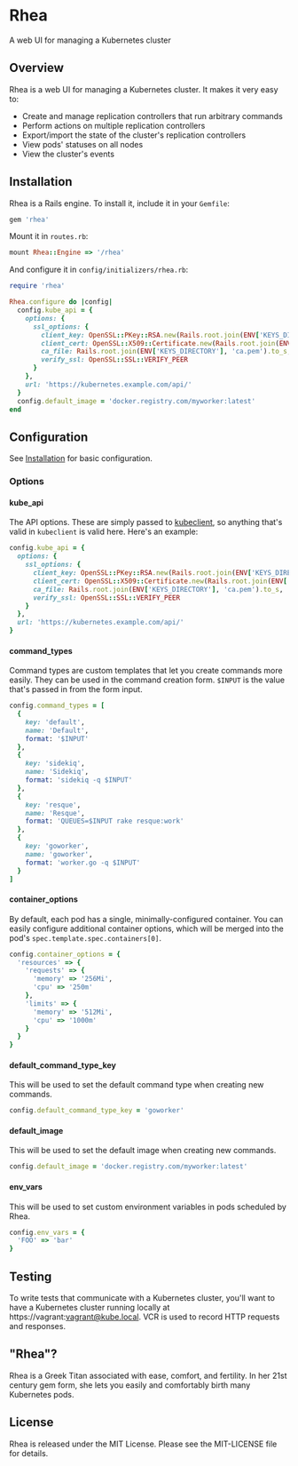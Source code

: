 Rhea
=====
A web UI for managing a Kubernetes cluster

Overview
--------

Rhea is a web UI for managing a Kubernetes cluster. It makes it very easy to:

* Create and manage replication controllers that run arbitrary commands
* Perform actions on multiple replication controllers
* Export/import the state of the cluster's replication controllers
* View pods' statuses on all nodes
* View the cluster's events

Installation
------------

Rhea is a Rails engine. To install it, include it in your `Gemfile`:

```ruby
gem 'rhea'
```

Mount it in `routes.rb`:

```ruby
mount Rhea::Engine => '/rhea'
```

And configure it in `config/initializers/rhea.rb`:

```ruby
require 'rhea'

Rhea.configure do |config|
  config.kube_api = {
    options: {
      ssl_options: {
        client_key: OpenSSL::PKey::RSA.new(Rails.root.join(ENV['KEYS_DIRECTORY'], 'apiserver-key.pem').read),
        client_cert: OpenSSL::X509::Certificate.new(Rails.root.join(ENV['KEYS_DIRECTORY'], 'apiserver.pem').read),
        ca_file: Rails.root.join(ENV['KEYS_DIRECTORY'], 'ca.pem').to_s,
        verify_ssl: OpenSSL::SSL::VERIFY_PEER
      }
    },
    url: 'https://kubernetes.example.com/api/'
  }
  config.default_image = 'docker.registry.com/myworker:latest'
end
```

Configuration
-------------

See [Installation](#installation) for basic configuration.

### Options

#### kube_api

The API options. These are simply passed to [kubeclient](https://github.com/abonas/kubeclient), so anything that's valid in `kubeclient` is valid here. Here's an example:

```ruby
config.kube_api = {
  options: {
    ssl_options: {
      client_key: OpenSSL::PKey::RSA.new(Rails.root.join(ENV['KEYS_DIRECTORY'], 'apiserver-key.pem').read),
      client_cert: OpenSSL::X509::Certificate.new(Rails.root.join(ENV['KEYS_DIRECTORY'], 'apiserver.pem').read),
      ca_file: Rails.root.join(ENV['KEYS_DIRECTORY'], 'ca.pem').to_s,
      verify_ssl: OpenSSL::SSL::VERIFY_PEER
    }
  },
  url: 'https://kubernetes.example.com/api/'
}
```

#### command_types

Command types are custom templates that let you create commands more easily. They can be used in the command creation form. `$INPUT` is the value that's passed in from the form input.

```ruby
config.command_types = [
  {
    key: 'default',
    name: 'Default',
    format: '$INPUT'
  },
  {
    key: 'sidekiq',
    name: 'Sidekiq',
    format: 'sidekiq -q $INPUT'
  },
  {
    key: 'resque',
    name: 'Resque',
    format: 'QUEUES=$INPUT rake resque:work'
  },
  {
    key: 'goworker',
    name: 'goworker',
    format: 'worker.go -q $INPUT'
  }
]
```

#### container_options

By default, each pod has a single, minimally-configured container. You can easily configure additional container options, which will be merged into the pod's `spec.template.spec.containers[0]`.

```ruby
config.container_options = {
  'resources' => {
    'requests' => {
      'memory' => '256Mi',
      'cpu' => '250m'
    },
    'limits' => {
      'memory' => '512Mi',
      'cpu' => '1000m'
    }
  }
}
```

#### default_command_type_key

This will be used to set the default command type when creating new commands.

```ruby
config.default_command_type_key = 'goworker'
```

#### default_image

This will be used to set the default image when creating new commands.

```ruby
config.default_image = 'docker.registry.com/myworker:latest'
```

#### env_vars

This will be used to set custom environment variables in pods scheduled by Rhea.

```ruby
config.env_vars = {
  'FOO' => 'bar'
}
```

Testing
-------

To write tests that communicate with a Kubernetes cluster, you'll want to have a Kubernetes cluster running locally at https://vagrant:vagrant@kube.local. VCR is used to record HTTP requests and responses.

"Rhea"?
-------

Rhea is a Greek Titan associated with ease, comfort, and fertility. In her 21st century gem form, she lets you easily and comfortably birth many Kubernetes pods.

License
-------

Rhea is released under the MIT License. Please see the MIT-LICENSE file for details.
